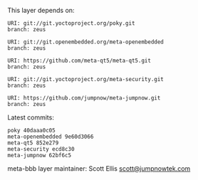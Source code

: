 This layer depends on:

    URI: git://git.yoctoproject.org/poky.git
    branch: zeus

    URI: git://git.openembedded.org/meta-openembedded
    branch: zeus

    URI: https://github.com/meta-qt5/meta-qt5.git
    branch: zeus 

    URI: git://git.yoctoproject.org/meta-security.git
    branch: zeus 

    URI: https://github.com/jumpnow/meta-jumpnow.git
    branch: zeus


Latest commits:

    poky 40daaa0c05
    meta-openembedded 9e60d3066
    meta-qt5 852e279
    meta-security ecd8c30
    meta-jumpnow 62bf6c5


meta-bbb layer maintainer: Scott Ellis <scott@jumpnowtek.com>
